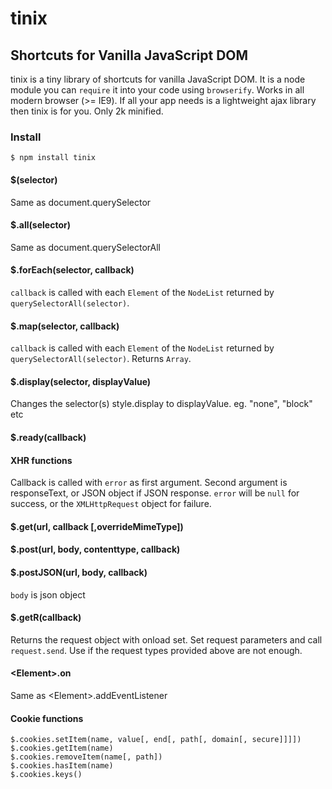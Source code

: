 # tinix

## Shortcuts for Vanilla JavaScript DOM

tinix is a tiny library of shortcuts for vanilla JavaScript DOM. It is a node module you can `require` it into your code using `browserify`. Works in all modern browser (>= IE9). If all your app needs is a lightweight ajax library then tinix is for you. Only 2k minified.

### Install
    $ npm install tinix        
#### $(selector)
Same as document.querySelector
#### $.all(selector)
Same as document.querySelectorAll
#### $.forEach(selector, callback)
`callback` is called with each `Element` of the `NodeList` returned by `querySelectorAll(selector)`.
#### $.map(selector, callback)
`callback` is called with each `Element` of the `NodeList` returned by `querySelectorAll(selector)`. Returns `Array`.  
#### $.display(selector, displayValue)
Changes the selector(s) style.display to displayValue. eg. "none", "block" etc
#### $.ready(callback)
#### XHR functions
Callback is called with `error` as first argument. Second argument is responseText, or JSON object if JSON response. `error` will be `null` for success, or the `XMLHttpRequest` object for failure.
#### $.get(url, callback [,overrideMimeType])  
#### $.post(url, body, contenttype, callback)
#### $.postJSON(url, body, callback)
`body` is json object
#### $.getR(callback)
Returns the request object with onload set. Set request parameters and call `request.send`. Use if the request types provided above are not enough.
#### &lt;Element&gt;.on
Same as &lt;Element&gt;.addEventListener 
#### Cookie functions
    $.cookies.setItem(name, value[, end[, path[, domain[, secure]]]])
    $.cookies.getItem(name)
    $.cookies.removeItem(name[, path])
    $.cookies.hasItem(name)
    $.cookies.keys() 
    
    